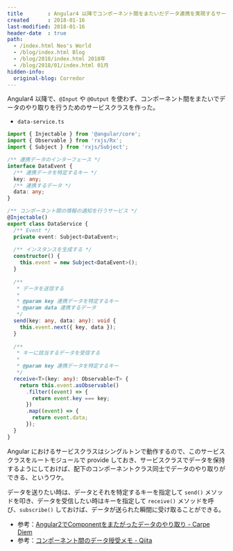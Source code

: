 ```yaml
---
title        : Angular4 以降でコンポーネント間をまたいだデータ連携を実現するサービスクラスを作る
created      : 2018-01-16
last-modified: 2018-01-16
header-date  : true
path:
  - /index.html Neo's World
  - /blog/index.html Blog
  - /blog/2018/index.html 2018年
  - /blog/2018/01/index.html 01月
hidden-info:
  original-blog: Corredor
---
```


Angular4 以降で、`@Input` や `@Output` を使わず、コンポーネント間をまたいでデータのやり取りを行うためのサービスクラスを作った。

- `data-service.ts`

```typescript
import { Injectable } from '@angular/core';
import { Observable } from 'rxjs/Rx';
import { Subject } from 'rxjs/Subject';

/** 連携データのインターフェース */
interface DataEvent {
  /** 連携データを特定するキー */
  key: any;
  /** 連携するデータ */
  data: any;
}

/** コンポーネント間の情報の通知を行うサービス */
@Injectable()
export class DataService {
  /** Event */
  private event: Subject<DataEvent>;
  
  /** インスタンスを生成する */
  constructor() {
    this.event = new Subject<DataEvent>();
  }
  
  /**
   * データを送信する
   * 
   * @param key 連携データを特定するキー
   * @param data 連携するデータ
   */
  send(key: any, data: any): void {
    this.event.next({ key, data });
  }
  
  /**
   * キーに該当するデータを受信する
   * 
   * @param key 連携データを特定するキー
   */
  receive<T>(key: any): Observable<T> {
    return this.event.asObservable()
      .filter((event) => {
        return event.key === key;
      })
      .map((event) => {
        return event.data;
      });
  }
}
```

Angular におけるサービスクラスはシングルトンで動作するので、このサービスクラスをルートモジュールで provide しておき、サービスクラスでデータを保持するようにしておけば、配下のコンポーネントクラス同士でデータのやり取りができる、というワケ。

データを送りたい時は、データとそれを特定するキーを指定して `send()` メソッドを叩き、データを受信したい時はキーを指定して `receive()` メソッドを呼び、`subscribe()` しておけば、データが送られた瞬間に受け取ることができる。

- 参考：[Angular2でComponentをまたがったデータのやり取り - Carpe Diem](http://christina04.hatenablog.com/entry/2017/01/19/041235)
- 参考：[コンポーネント間のデータ授受メモ - Qiita](https://qiita.com/gambare/items/b75f9c9dc997ae45c092#service%E3%82%92%E4%BD%BF%E3%81%A3%E3%81%A6%E8%A6%AA%E5%AD%90%E3%81%A7%E3%83%87%E3%83%BC%E3%82%BF%E3%82%92%E3%82%84%E3%82%8A%E5%8F%96%E3%82%8A%E3%81%99%E3%82%8B)
